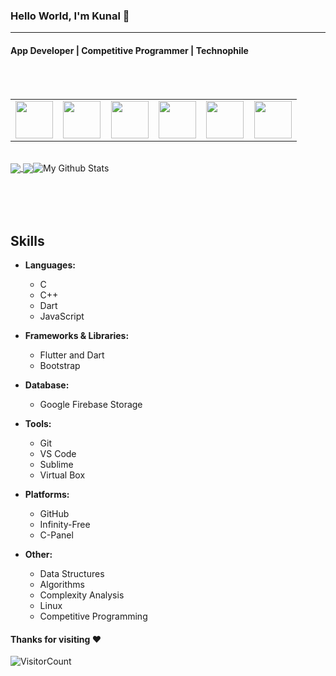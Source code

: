 ### Hello World, I'm Kunal :purple_heart:

-----
#### App Developer | Competitive Programmer | Technophile

<br>
<br>


<table>
<tbody>
 <tr>
<td align="center" width="16.6%">
<img height=60px src="https://www.vectorlogo.zone/logos/dartlang/dartlang-ar21.svg"> 
</td>
<td align="center" width="16.6%">
<img height=60px src="https://www.vectorlogo.zone/logos/flutterio/flutterio-ar21.svg"> 
</td>
 <td align="center" width="16.6%">
<img height=60px src="https://www.vectorlogo.zone/logos/firebase/firebase-ar21.svg"> 
   </td>
    <td align="center" width="16.6%">
<img height=60px src="https://www.vectorlogo.zone/logos/nodejs/nodejs-ar21.svg"> 
   </td>
</td>
   <td align="center" width="16.6%">
<img height=60px src="https://www.vectorlogo.zone/logos/git-scm/git-scm-ar21.svg"> 
</td>
<td align="center" width="16.6%">
<img height=60px src="https://www.vectorlogo.zone/logos/github/github-ar21.svg"> 
</td>
</tr>
</tbody>
</table>
<br>
<table>
<tbody>
 <tr>
  <a href="https://github.com/helloamj">
  <img align="center" src="https://github-readme-stats.vercel.app/api/top-langs/?username=helloamj&theme=radical" />
</a>
  <img align="center" src="https://github-readme-stats.vercel.app/api/top-langs/?username=helloamj&theme=radical" />
<img align="center" src="https://github-readme-stats.vercel.app/api?username=helloamj&&show_icons=true&theme=radical" alt="My Github Stats">
   </tr>
</tbody>
</table>

<br>
<br>

## Skills

- **Languages:** 
  - C 
  - C++ 
  - Dart 
  - JavaScript
  
- **Frameworks & Libraries:** 
  - Flutter and Dart 
  - Bootstrap 

- **Database:** 
  - Google Firebase Storage 

- **Tools:** 
  - Git
  - VS Code
  - Sublime
  - Virtual Box 

- **Platforms:** 
  - GitHub 
  - Infinity-Free 
  - C-Panel 

- **Other:**
  - Data Structures 
  - Algorithms 
  - Complexity Analysis 
  - Linux 
  - Competitive Programming 


<!-- ### I'm currently learning :open_book:
- **Competitive Coding**
    - Dynamic Programming
    
- **Web Development**
<table>
<tbody>
 <tr>
<td align="center" width="50%">
<img height=60px src="https://www.vectorlogo.zone/logos/graphql/graphql-ar21.svg"> 
</td>
<td align="center" width="50%">
<img height=60px src="https://www.vectorlogo.zone/logos/reactjs/reactjs-ar21.svg"> 
</td>
</tr>
</tbody>
</table>

 - **Data Science**
   - Machine Learning
   - Artificial Intelligence
    
<br>
<p align="center">
<img align="center" src="https://github-readme-stats.vercel.app/api/top-langs/?username=helloamj&layout=compact&theme=radical" alt="My Github Stats">
<img align="center" src="https://github-readme-stats.vercel.app/api?username=helloamj&&show_icons=true&theme=radical&count_private=true&include_all_commits=true" alt="My Github Stats">
</p>

<br> <br>
<a href="https://www.linkedin.com/in/kunal-jain-617979217">
  <img align="left" alt="Kunal's LinkedIn" width="22px" src="https://cdn.jsdelivr.net/npm/simple-icons@v3/icons/linkedin.svg" />
</a>
<a href="https://github.com/helloamj">
  <img align="left" alt="Kunal's Github" width="22px" src="https://cdn.jsdelivr.net/npm/simple-icons@v3/icons/github.svg" />
</a>
<a href="https://www.leetcode.com/jainkunal129">
  <img align="left" alt="Kunal's Leetcode" width="22px" src="https://cdn.jsdelivr.net/npm/simple-icons@v3/icons/leetcode.svg" />
</a>
<br><br> -->

#### Thanks for visiting :heart:
![VisitorCount](https://profile-counter.glitch.me/helloamj/count.svg)



